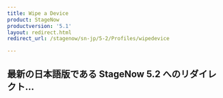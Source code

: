 ```yaml
---
title: Wipe a Device
product: StageNow
productversion: '5.1'
layout: redirect.html
redirect_url: /stagenow/sn-jp/5-2/Profiles/wipedevice

---
```


## 最新の日本語版である StageNow 5.2 へのリダイレクト...






